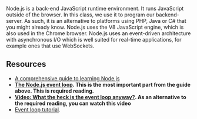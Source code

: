 Node.js is a back-end JavaScript runtime environment. It runs JavaScript outside of the browser. In this class, we use it to program our backend-server. As such, it is an alternative to platforms using PHP, Java or C# that you might already know. Node.js uses the V8 JavaScript engine, which is also used in the Chrome browser. Node.js uses an event-driven architecture with asynchronous I/O which is well suited for real-time applications, for example ones that use WebSockets.

## Resources

* [A comprehensive guide to learning Node.js](https://nodejs.dev/learn)
* **[The Node.js event loop](https://nodejs.dev/learn/the-nodejs-event-loop). This is the most important part from the guide above. This is required reading.**
* **[Video: What the heck is the event loop anyway?](https://www.youtube.com/watch?v=8aGhZQkoFbQ). As an alternative to the required reading, you can watch this video**
* [Event loop tutorial](https://developer.ibm.com/tutorials/learn-nodejs-the-event-loop/). 
